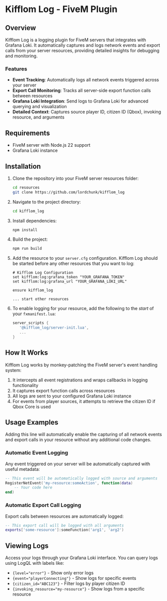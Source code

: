 # Kifflom Log - FiveM Plugin

## Overview

Kifflom Log is a logging plugin for FiveM servers that integrates with Grafana Loki. It automatically captures and logs network events and export calls from your server resources, providing detailed insights for debugging and monitoring.

### Features

- **Event Tracking**: Automatically logs all network events triggered across your server
- **Export Call Monitoring**: Tracks all server-side export function calls between resources
- **Grafana Loki Integration**: Send logs to Grafana Loki for advanced querying and visualization
- **Detailed Context**: Captures source player ID, citizen ID (Qbox), invoking resource, and arguments

## Requirements

- FiveM server with Node.js 22 support
- Grafana Loki instance

## Installation

1. Clone the repository into your FiveM server resources folder:
   ```bash
   cd resources
   git clone https://github.com/lordchunk/kifflom_log
   ```

2. Navigate to the project directory:
   ```bash
   cd kifflom_log
   ```

3. Install dependencies:
   ```bash
   npm install
   ```

4. Build the project:
   ```bash
   npm run build
   ```

5. Add the resource to your `server.cfg` configuration. Kifflom Log should be started before any other resources that you want to log:
   ```
   # Kifflom Log Configuration
   set kifflom:log:grafana_token "YOUR_GRAFANA_TOKEN"
   set kifflom:log:grafana_url "YOUR_GRAFANA_LOKI_URL"

   ensure kifflom_log
   
   ... start other resources
   ```

6. To enable logging for your resource, add the following to the <i>start</i> of your `fxmanifest.lua`:

   ```lua
   server_scripts {
      '@kifflom_log/server-init.lua',
      ... 
   }
   ```

## How It Works

Kifflom Log works by monkey-patching the FiveM server's event handling system:

1. It intercepts all event registrations and wraps callbacks in logging functionality
2. It captures export function calls across resources
3. All logs are sent to your configured Grafana Loki instance
4. For events from player sources, it attempts to retrieve the citizen ID if Qbox Core is used

## Usage Examples

Adding this line will automatically enable the capturing of all network events and export calls in your resource without any additional code changes.

### Automatic Event Logging

Any event triggered on your server will be automatically captured with useful metadata:

```lua
-- This event will be automatically logged with source and arguments
RegisterNetEvent('my-resource:someAction', function(data)
    -- Your code here
end)
```

### Automatic Export Call Logging

Export calls between resources are automatically logged:

```lua
-- This export call will be logged with all arguments
exports['some-resource']:someFunction('arg1', 'arg2')
```

## Viewing Logs

Access your logs through your Grafana Loki interface. You can query logs using LogQL with labels like:

- `{level="error"}` - Show only error logs
- `{event="playerConnecting"}` - Show logs for specific events
- `{citizen_id="ABC123"}` - Filter logs by player citizen ID
- `{invoking_resource="my-resource"}` - Show logs from a specific resource
